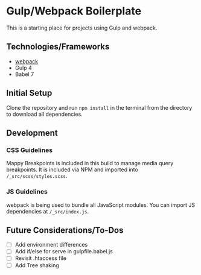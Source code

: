 # Gulp/Webpack Boilerplate
This is a starting place for projects using Gulp and webpack.

## Technologies/Frameworks
- [webpack](https://webpack.js.org/)
- Gulp 4
- Babel 7

## Initial Setup
Clone the repository and run `npm install` in the terminal from the directory to download all dependencies.

## Development

### CSS Guidelines
Mappy Breakpoints is included in this build to manage media query breakpoints. It is included via NPM and imported into `/_src/scss/styles.scss`.

### JS Guidelines
webpack is being used to bundle all JavaScript modules. You can import JS dependencies at `/_src/index.js`.

## Future Considerations/To-Dos
- [ ] Add environment differences
- [ ] Add if/else for serve in gulpfile.babel.js
- [ ] Revisit .htaccess file
- [ ] Add Tree shaking
